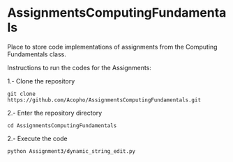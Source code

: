 # AssignmentsComputingFundamentals
Place to store code implementations of assignments from the Computing Fundamentals class.

Instructions to run the codes for the Assignments:

1.- Clone the repository
```
git clone https://github.com/Acopho/AssignmentsComputingFundamentals.git
```

2.- Enter the repository directory
```
cd AssignmentsComputingFundamentals
```

2.- Execute the code
```
python Assignment3/dynamic_string_edit.py
```